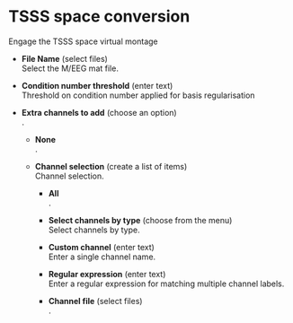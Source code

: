 # TSSS space conversion  
Engage the TSSS space virtual montage  

* **File Name** (select files)  
Select the M/EEG mat file.  

* **Condition number threshold** (enter text)  
Threshold on condition number applied for basis regularisation  

* **Extra channels to add** (choose an option)  
.  

    * **None**   
    .  

    * **Channel selection** (create a list of items)  
    Channel selection.  

        * **All**   
        .  

        * **Select channels by type** (choose from the menu)  
        Select channels by type.  

        * **Custom channel** (enter text)  
        Enter a single channel name.  

        * **Regular expression** (enter text)  
        Enter a regular expression for matching multiple channel labels.  

        * **Channel file** (select files)  
        .  
